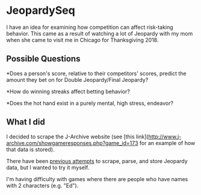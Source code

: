 # JeopardySeq
I have an idea for examining how competition can affect risk-taking behavior. This came as a result of watching a lot of Jeopardy with my mom when she came to visit me in Chicago for Thanksgiving 2018. 

## Possible Questions
*Does a person's score, relative to their competitors' scores, predict the amount they bet on for Double Jeopardy/Final Jeopardy? 

*How do winning streaks affect betting behavior? 

*Does the hot hand exist in a purely mental, high stress, endeavor?

## What I did
I decided to scrape the J-Archive website (see [this link](http://www.j-archive.com/showgameresponses.php?game_id=173 for an example of how that data is stored).

There have been [previous attempts](https://github.com/whymarrh/jeopardy-parser) to scrape, parse, and store Jeopardy data, but I wanted to try it myself.

I'm having difficulty with games where there are people who have names with 2 characters (e.g. "Ed").
